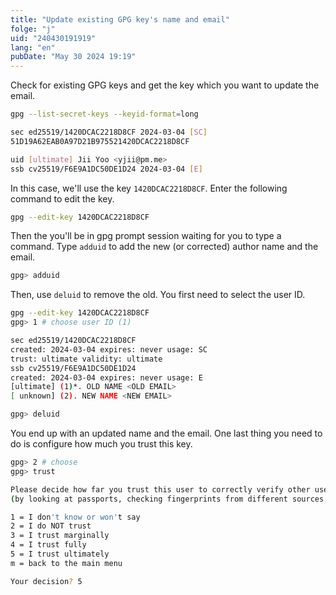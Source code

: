 ```yaml
---
title: "Update existing GPG key's name and email"
folge: "j"
uid: "240430191919"
lang: "en"
pubDate: "May 30 2024 19:19"
---
```


Check for existing GPG keys and get the key which you want to update the email.
```sh
gpg --list-secret-keys --keyid-format=long

sec ed25519/1420DCAC2218D8CF 2024-03-04 [SC]
51D19A62EAB0A97D21B975521420DCAC2218D8CF

uid [ultimate] Jii Yoo <yjii@pm.me>
ssb cv25519/F6E9A1DC50DE1D24 2024-03-04 [E]
```

In this case, we'll use the key `1420DCAC2218D8CF`. Enter the following command to edit the key.
```sh
gpg --edit-key 1420DCAC2218D8CF
```

Then the you'll be in gpg prompt session waiting for you to type a command. Type `adduid` to add the new (or corrected) author name and the email.
```sh
gpg> adduid
```

Then, use `deluid` to remove the old. You first need to select the user ID.
```sh
gpg --edit-key 1420DCAC2218D8CF
gpg> 1 # choose user ID (1)

sec ed25519/1420DCAC2218D8CF
created: 2024-03-04 expires: never usage: SC
trust: ultimate validity: ultimate
ssb cv25519/F6E9A1DC50DE1D24
created: 2024-03-04 expires: never usage: E
[ultimate] (1)*. OLD NAME <OLD EMAIL>
[ unknown] (2). NEW NAME <NEW EMAIL>

gpg> deluid
```

You end up with an updated name and the email. One last thing you need to do is configure how much you trust this key.
```sh
gpg> 2 # choose 
gpg> trust

Please decide how far you trust this user to correctly verify other users\' keys
(by looking at passports, checking fingerprints from different sources, etc.)

1 = I don't know or won't say
2 = I do NOT trust
3 = I trust marginally
4 = I trust fully
5 = I trust ultimately
m = back to the main menu

Your decision? 5
```
